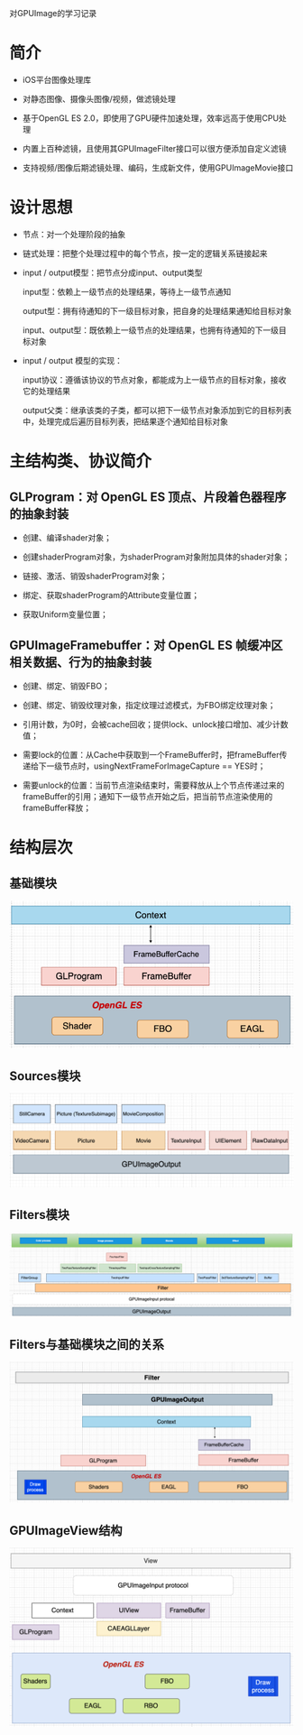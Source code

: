 对GPUImage的学习记录  

# 简介 
* iOS平台图像处理库  

* 对静态图像、摄像头图像/视频，做滤镜处理  

* 基于OpenGL ES 2.0，即使用了GPU硬件加速处理，效率远高于使用CPU处理  

* 内置上百种滤镜，且使用其GPUImageFilter接口可以很方便添加自定义滤镜  
  
* 支持视频/图像后期滤镜处理、编码，生成新文件，使用GPUImageMovie接口  

# 设计思想  
* 节点：对一个处理阶段的抽象  
  
* 链式处理：把整个处理过程中的每个节点，按一定的逻辑关系链接起来  
  
* input / output模型：把节点分成input、output类型  

   input型：依赖上一级节点的处理结果，等待上一级节点通知  
   
   output型：拥有待通知的下一级目标对象，把自身的处理结果通知给目标对象  
   
   input、output型：既依赖上一级节点的处理结果，也拥有待通知的下一级目标对象  
   
* input / output 模型的实现：   
  
   input协议：遵循该协议的节点对象，都能成为上一级节点的目标对象，接收它的处理结果  
   
   output父类：继承该类的子类，都可以把下一级节点对象添加到它的目标列表中，处理完成后遍历目标列表，把结果逐个通知给目标对象
   
# 主结构类、协议简介
## GLProgram：对 OpenGL ES 顶点、片段着色器程序的抽象封装  
*   创建、编译shader对象；  

*   创建shaderProgram对象，为shaderProgram对象附加具体的shader对象；  
   
*   链接、激活、销毁shaderProgram对象；  
   
*   绑定、获取shaderProgram的Attribute变量位置；
   
*   获取Uniform变量位置；
   
## GPUImageFramebuffer：对 OpenGL ES 帧缓冲区相关数据、行为的抽象封装
* 创建、绑定、销毁FBO；
  
* 创建、绑定、销毁纹理对象，指定纹理过滤模式，为FBO绑定纹理对象；  

* 引用计数，为0时，会被cache回收；提供lock、unlock接口增加、减少计数值； 

* 需要lock的位置：从Cache中获取到一个FrameBuffer时，把frameBuffer传递给下一级节点时，usingNextFrameForImageCapture == YES时；

* 需要unlock的位置：当前节点渲染结束时，需要释放从上个节点传递过来的frameBuffer的引用；通知下一级节点开始之后，把当前节点渲染使用的frameBuffer释放；

# 结构层次
## 基础模块
![image](https://github.com/daliang0101/DL_gpuimage/blob/main/images/base_cls.png)

## Sources模块
![image](https://github.com/daliang0101/DL_gpuimage/blob/main/images/sources_jc.png)  

## Filters模块
![image](https://github.com/daliang0101/DL_gpuimage/blob/main/images/filter_jc.png)  

## Filters与基础模块之间的关系
![image](https://github.com/daliang0101/DL_gpuimage/blob/main/images/filter_baseCls.png)  
   
## GPUImageView结构
![image](https://github.com/daliang0101/DL_gpuimage/blob/main/images/glview.png)  





















